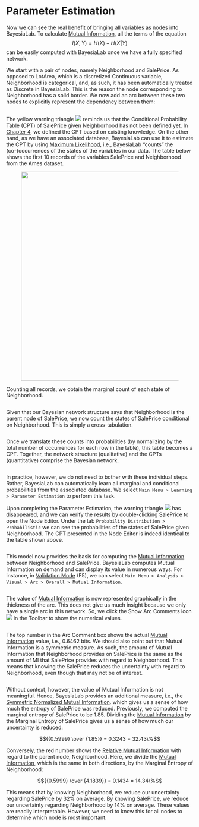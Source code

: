 # Parameter Estimation

Now we can see the real benefit of bringing all variables as nodes into BayesiaLab. To calculate [Mutual Information](../../key-concepts/mutual-information/), all the terms of the equation $$I(X,Y)=H(X)-H(X|Y)$$ can be easily computed with BayesiaLab once we have a fully specified network.

We start with a pair of nodes, namely Neighborhood and SalePrice. As opposed to LotArea, which is a discretized Continuous variable, Neighborhood is categorical, and, as such, it has been automatically treated as Discrete in BayesiaLab. This is the reason the node corresponding to Neighborhood has a solid border. We now add an arc between these two nodes to explicitly represent the dependency between them:

<figure><img src="https://bayesia.clickhelp.co/resources/Storage/bayesialab/E-Book/5-Bayesian-Networks-and-Data/BayesiaLabAmes1.png" alt=""><figcaption></figcaption></figure>

The yellow warning triangle ![](https://res.cloudinary.com/dvr3obmlj/image/upload/v1686184064/BayesiaLab\_Icons/warning-icon\_plawf9.svg) reminds us that the Conditional Probability Table (CPT) of SalePrice given Neighborhood has not been defined yet. In [Chapter 4](../chapter-4-knowledge-modeling-and-probabilistic-reasoning.md), we defined the CPT based on existing knowledge. On the other hand, as we have an associated database, BayesiaLab can use it to estimate the CPT by using [Maximum Likelihood](../../key-concepts/maximum-likelihood-estimation/), i.e., BayesiaLab “counts” the (co-)occurrences of the states of the variables in our data. The table below shows the first 10 records of the variables SalePrice and Neighborhood from the Ames dataset.

<figure><img src="https://res.cloudinary.com/dvr3obmlj/image/upload/v1689981692/NeighborhoodMarginalDistribution2_gmqh3n.svg" alt="" width="563"><figcaption></figcaption></figure>

Counting all records, we obtain the marginal count of each state of Neighborhood.

<figure><img src="https://res.cloudinary.com/dvr3obmlj/image/upload/v1689981910/CountOfNeighborhood_ebqlwx.svg" alt=""><figcaption></figcaption></figure>

Given that our Bayesian network structure says that Neighborhood is the parent node of SalePrice, we now count the states of SalePrice conditional on Neighborhood. This is simply a cross-tabulation.

<figure><img src="https://res.cloudinary.com/dvr3obmlj/image/upload/v1689982220/SalesPriceDistributionByNeighborhood_zos51h.svg" alt=""><figcaption></figcaption></figure>

Once we translate these counts into probabilities (by normalizing by the total number of occurrences for each row in the table), this table becomes a CPT. Together, the network structure (qualitative) and the CPTs (quantitative) comprise the Bayesian network.

<figure><img src="https://res.cloudinary.com/dvr3obmlj/image/upload/v1689982839/PriceConditionalOnNeighborhood_vzrovl.svg" alt=""><figcaption></figcaption></figure>

In practice, however, we do not need to bother with these individual steps. Rather, BayesiaLab can automatically learn all marginal and conditional probabilities from the associated database. We select `Main Menu > Learning > Parameter Estimation` to perform this task.

Upon completing the Parameter Estimation, the warning triangle ![](https://res.cloudinary.com/dvr3obmlj/image/upload/v1686184064/BayesiaLab\_Icons/warning-icon\_plawf9.svg) has disappeared, and we can verify the results by double-clicking SalePrice to open the Node Editor. Under the tab `Probability Distribution > Probabilistic` we can see the probabilities of the states of SalePrice given Neighborhood. The CPT presented in the Node Editor is indeed identical to the table shown above.

<figure><img src="https://bayesia.clickhelp.co/resources/Storage/bayesialab/E-Book/5-Bayesian-Networks-and-Data/AmesNodeEditorProbabilityDistributionProbabilistic.png" alt=""><figcaption></figcaption></figure>

This model now provides the basis for computing the [Mutual Information](../../key-concepts/mutual-information/) between Neighborhood and SalePrice. BayesiaLab computes Mutual Information on demand and can display its value in numerous ways. For instance, in [Validation Mode](../../user-guide/main-menu/view/validation-mode.md) (F5), we can select `Main Menu > Analysis > Visual > Arc > Overall > Mutual Information`. &#x20;

<figure><img src="https://bayesia.clickhelp.co/resources/Storage/bayesialab/E-Book/5-Bayesian-Networks-and-Data/AmesAnalysisVisualOverallArcMutualInformation.png" alt=""><figcaption></figcaption></figure>

The value of [Mutual Information](../../key-concepts/mutual-information/) is now represented graphically in the thickness of the arc. This does not give us much insight because we only have a single arc in this network. So, we click the Show Arc Comments icon ![](https://res.cloudinary.com/dvr3obmlj/image/upload/v1686184178/BayesiaLab\_Icons/arc-comment\_rkga6a.svg) in the Toolbar to show the numerical values.

<figure><img src="https://bayesia.clickhelp.co/resources/Storage/bayesialab/E-Book/5-Bayesian-Networks-and-Data/AmesShowArcMutualInformation.png" alt=""><figcaption></figcaption></figure>

The top number in the Arc Comment box shows the actual [Mutual Information](../../key-concepts/mutual-information/) value, i.e., 0.6462 bits. We should also point out that Mutual Information is a symmetric measure. As such, the amount of Mutual Information that Neighborhood provides on SalePrice is the same as the amount of MI that SalePrice provides with regard to Neighborhood. This means that knowing the SalePrice reduces the uncertainty with regard to Neighborhood, even though that may not be of interest.

<img src="https://bayesia.clickhelp.co/resources/Storage/bayesialab/E-Book/5-Bayesian-Networks-and-Data/MutualInformationArcComment.svg" alt="" data-size="original">

Without context, however, the value of Mutual Information is not meaningful. Hence, BayesiaLab provides an additional measure, i.e., the [Symmetric Normalized Mutual Information](../../key-concepts/mutual-information/symmetric-normalized-mutual-information.md). which gives us a sense of how much the entropy of SalePrice was reduced. Previously, we computed the marginal entropy of SalePrice to be 1.85. Dividing the [Mutual Information](../../key-concepts/mutual-information/) by the Marginal Entropy of SalePrice gives us a sense of how much our uncertainty is reduced:

$${{0.5999} \over {1.85}} = 0.3243 = 32.43\%$$

Conversely, the red number shows the [Relative Mutual Information](../../key-concepts/mutual-information/relative-mutual-information.md) with regard to the parent node, Neighborhood. Here, we divide the [Mutual Information](../../key-concepts/mutual-information/), which is the same in both directions, by the Marginal Entropy of Neighborhood:

$${{0.5999} \over {4.1839}} = 0.1434 = 14.34\%$$

This means that by knowing Neighborhood, we reduce our uncertainty regarding SalePrice by 32% on average. By knowing SalePrice, we reduce our uncertainty regarding Neighborhood by 14% on average. These values are readily interpretable. However, we need to know this for all nodes to determine which node is most important.
